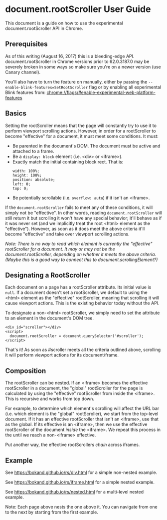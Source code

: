 # document.rootScroller User Guide

This document is a guide on how to use the experimental document.rootScroller
API in Chrome.

## Prerequisites

As of this writing (August 16, 2017) this is a bleeding-edge API.
document.rootScroller in Chrome versions prior to 62.0.3187.0 may be severely
broken in some ways so make sure you're on a newer version (use Canary
channel).

You'll also have to turn the feature on manually, either by passing the
`--enable-blink-features=SetRootScroller` flag or by enabling all experimental
Blink features from:
[chrome://flags/#enable-experimental-web-platform-features](chrome://flags/#enable-experimental-web-platform-features)

## Basics

Setting the rootScroller means that the page will constantly try to use it to
perform viewport scrolling actions. However, in order for a rootScroller to
become "effective" for a document, it must meet some conditions. It must:

  - Be parented in the document's DOM. The document must be active and attached
    to a frame.
  - Be a `display: block` element (i.e. &lt;div&gt; or &lt;iframe&gt;).
  - Exactly match the initial containing block rect. That is:
    ```
    width: 100%;
    height: 100%;
    position: absolute;
    left: 0;
    top: 0;
    ```
  - Be potentially scrollable (i.e.  `overflow: auto`) if it isn't an
    &lt;iframe&gt;.

If the `document.rootScroller` fails to meet any of these conditions, it will
simply not be "effective". In other words, reading `document.rootScroller` will
still return it but scrolling it won't have any special behavior; it'll behave
as if it was never set (and we implicitly treat the root &lt;html&gt; element
as the "effective"). However, as soon as it does meet the above criteria it'll
become "effective" and take over viewport scrolling actions.

_Note: There is no way to read which element is currently the "effective"
rootScroller for a document. It may or may not be the document.rootScroller,
depending on whether it meets the above criteria. (Maybe this is a good way
to connect this to document.scrollingElement?)_

## Designating a RootScroller

Each document on a page has a rootScroller attribute. Its initial value is
`null`. If a document doesn't set a rootScroller, we default to using the
&lt;html&gt; element as the "effective" rootScroller, meaning that scrolling it
will cause viewport actions. This is the existing behavior today without the
API.

To designate a non-&lt;html&gt; rootScroller, we simply need to set the
attribute to an element in the document's DOM tree.

```
<div id="scroller"></div>
<script>
  document.rootScroller = document.querySelector('#scroller');
</script>
```

That's it! As soon as #scroller meets all the criteria outlined above,
scrolling it will perform viewport actions for its document/frame.

## Composition

The rootScroller can be nested. If an &lt;iframe&gt; becomes the effective
rootScroller in a document, the "global" rootScroller for the page is
calculated by using the "effective" rootScroller from inside the
&lt;iframe&gt;. This is recursive and works from top down.

For example, to determine which element's scrolling will affect the URL bar
(i.e. which element is the "global" rootScroller), we start from the
top-level document. If it has an effective rootScroller that isn't an
&lt;iframe&gt;, use that as the global. If its effective is an &lt;iframe&gt;,
then we use the effective rootScroller of the document _inside_ the
&lt;iframe&gt;. We repeat this process in the until we reach a
non-&lt;iframe&gt; effective.

Put another way, the effective rootScrollers _chain_ across iframes.

## Example

See https://bokand.github.io/rs/div.html for a simple non-nested example.

See https://bokand.github.io/rs/iframe.html for a simple nested example.

See https://bokand.github.io/rs/nested.html for a multi-level nested example.

Note: Each page above nests the one above it. You can navigate from one to the
next by starting from the first example.

